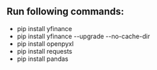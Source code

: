 ## Run following commands:
- pip install yfinance
- pip install yfinance --upgrade --no-cache-dir
- pip install openpyxl
- pip install requests
- pip install pandas
